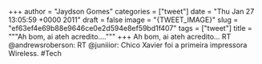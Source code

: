 
+++
author = "Jaydson Gomes"
categories = ["tweet"]
date = "Thu Jan 27 13:05:59 +0000 2011"
draft = false
image = "{TWEET_IMAGE}"
slug = "ef63ef4e69b88e9646ce0e2d594e8ef59bd1f407"
tags = ["tweet"]
title = """Ah bom, ai ateh acredito...."""
+++
Ah bom, ai ateh acredito... RT @andrewsroberson: RT @juniiior: Chico Xavier foi a primeira impressora Wireless. #Tech
